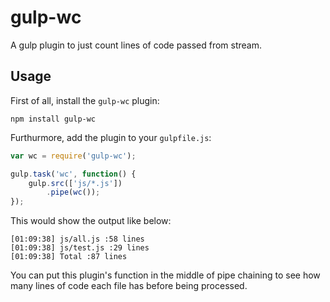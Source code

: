 gulp-wc
======

A gulp plugin to just count lines of code passed from stream.

## Usage

First of all, install the `gulp-wc` plugin:

```shell
npm install gulp-wc
```

Furthurmore, add the plugin to your `gulpfile.js`:

```javascript
var wc = require('gulp-wc');

gulp.task('wc', function() {
	gulp.src(['js/*.js'])
		.pipe(wc());
});
```

This would show the output like below:

```shell
[01:09:38] js/all.js :58 lines
[01:09:38] js/test.js :29 lines
[01:09:38] Total :87 lines
```

You can put this plugin's function in the 
middle of pipe chaining to see how many lines of code
each file has before being processed.